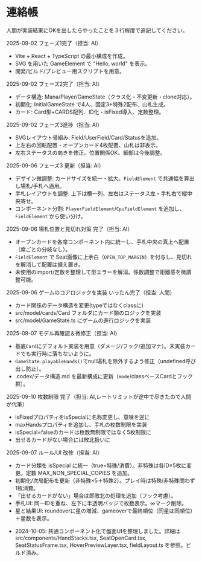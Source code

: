 # 連絡帳
人間が実装結果にOKを出したらやったことを３行程度で追記してください。

2025-09-02 フェーズ1完了（担当: AI）
- Vite + React + TypeScript の最小構成を作成。
- SVG を用いた GameElement で "Hello, world" を表示。
- 開発/ビルド/プレビュー用スクリプトを用意。

2025-09-02 フェーズ2完了（担当: AI）
- データ構造: Mana/Player/GameState（クラス化・不変更新・clone対応）。
- 初期化: InitialGameState で4人、固定3+特殊2配布、山札生成。
- カード: Card型+CARDS配列、ID化・isFixed導入、定数整理。

2025-09-02 フェーズ3進捗（担当: AI）
- SVGレイアウト骨組み: Field/UserField/Card/Statusを追加。
- 上左右の回転配置・オープンカード4枚配置、山札は非表示。
- 左右ステータスの向きを修正。位置関係OK、細部は今後調整。

2025-09-06 フェーズ3 更新（担当: AI）
- デザイン微調整: カードサイズを統一・拡大。`FieldElement` で共通幅を算出し場札/手札へ適用。
- 手札レイアウトを調整: 上下は横一列、左右はステータス左・手札右で縦中央寄せ。
- コンポーネント分割: `PlayerFieldElement`/`CpuFieldElement` を追加し、`FieldElement` から使い分け。

2025-09-06 場札位置と見切れ対策 完了（担当: AI）
- オープンカードを各席コンポーネント内に統一し、手札中央の真上へ配置（席ごとの分岐なし）。
- `FieldElement` で Seat画像に上余白（`OPEN_TOP_MARGIN`）を付与し、見切れを解消して配置は据え置き。
- 未使用のimport/定数を整理して型エラーを解消。係数調整で距離感を微調整可能。

2025-09-06 ゲームのコアロジックを実装 いったん完了（担当: 人間）
- カード関係のデータ構造を変更(typeではなくclassに)
- src/model/cards/Card フォルダにカード類のロジックを実装
- src/model/GameState.ts にゲームの進行ロジックを実装

2025-09-07 モデル再確認＆微修正（担当: AI）
- 基底`Card`にデフォルト実装を用意（ダメージ/フック/追加マナ）。未実装カードでも実行時に落ちないように。
- `GameState.playableHands()`でnull場札を除外するよう修正（undefined呼び出し防止）。
- .codex/データ構造.md を最新構成に更新（`mode`/classベースCardとフック群）。

2025-09-10 枚数制限 完了（担当: AI,レートリミットが途中で尽きたので人間が代筆）
- isFixedプロパティをisSpecialに名称変更し、意味を逆に
- maxHandsプロパティを追加し、手札の枚数制限を実装
- isSpecial=falseのカードは枚数無制限ではなく5枚制限に
- 出せるカードがない場合には敗北扱いに

2025-09-07 ルール/UI 改修（担当: AI）
- カード分類を isSpecial に統一（true=特殊/消費）。非特殊は各ID×5枚に変更。定数 MAX_NON_SPECIAL_COPIES を追加。
- 初期化/次局配布を更新（非特殊×5＋特殊2）。プレイ時は特殊/非特殊問わず1枚消費。
- 「出せるカードがない」場合は即敗北の処理を追加（フック考慮）。
- 手札UI: 同一IDを重ね、左下に半透明バッジで枚数表示。∞マーク削除。
- 星と結果UI: roundoverに星の増減、gameoverで最終順位（同星は同順位）＋星数を表示。
* 2024-10-05: 共通コンポーネント化で盤面UIを整理しました。詳細は src/components/HandStacks.tsx, SeatOpenCard.tsx, SeatStatusFrame.tsx, HoverPreviewLayer.tsx, fieldLayout.ts を参照。ビルド済み。
